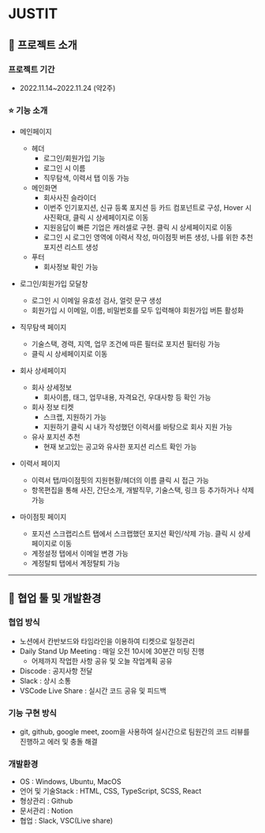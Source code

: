 # JUSTIT

## 🙂 프로젝트 소개

### 프로젝트 기간

- 2022.11.14~2022.11.24 (약2주)

### ⭐ 기능 소개

- 메인페이지
  - 헤더
    - 로그인/회원가입 기능
    - 로그인 시 이름 
    - 직무탐색, 이력서 탭 이동 가능
  - 메인화면
    - 회사사진 슬라이더
    - 이번주 인기포지션, 신규 등록 포지션 등 카드 컴포넌트로 구성, Hover 시 사진확대, 클릭 시 상세페이지로 이동
    - 지원응답이 빠른 기업은 캐러셀로 구현. 클릭 시 상세페이지로 이동
    - 로그인 시 로그인 영역에 이력서 작성, 마이점핏 버튼 생성, 나를 위한 추천 포지션 리스트 생성
  - 푸터
    - 회사정보 확인 가능


- 로그인/회원가입 모달창
    - 로그인 시 이메일 유효성 검사, 얼럿 문구 생성
    - 회원가입 시 이메일, 이름, 비밀번호를 모두 입력해야 회원가입 버튼 활성화
    
    
- 직무탐색 페이지
    - 기술스택, 경력, 지역, 업무 조건에 따른 필터로 포지션 필터링 가능
    - 클릭 시 상세페이지로 이동
    

- 회사 상세페이지
  - 회사 상세정보
    - 회사이름, 태그, 업무내용, 자격요건, 우대사항 등 확인 가능
  - 회사 정보 티켓
    - 스크랩, 지원하기 가능
    - 지원하기 클릭 시 내가 작성했던 이력서를 바탕으로 회사 지원 가능
  - 유사 포지션 추천
    - 현재 보고있는 공고와 유사한 포지션 리스트 확인 가능


- 이력서 페이지
    - 이력서 탭/마이점핏의 지원현황/헤더의 이름 클릭 시 접근 가능
    - 항목편집을 통해 사진, 간단소개, 개발직무, 기술스택, 링크 등 추가하거나 삭제 가능
    
    
- 마이점핏 페이지
    - 포지션 스크랩리스트 탭에서 스크랩했던 포지션 확인/삭제 가능. 클릭 시 상세페이지로 이동
    - 계정설정 탭에서 이메일 변경 가능
    - 계정탈퇴 탭에서 계정탈퇴 가능
    
---

## 🤼 협업 툴 및 개발환경

### 협업 방식

- 노션에서 칸반보드와 타임라인을 이용하여 티켓으로 일정관리
- Daily Stand Up Meeting : 매일 오전 10시에 30분간 미팅 진행
    - 어제까지 작업한 사항 공유 및 오늘 작업계획 공유
- Discode : 공지사항 전달
- Slack : 상시 소통
- VSCode Live Share : 실시간 코드 공유 및 피드백


### 기능 구현 방식

- git, github, google meet, zoom을 사용하여 실시간으로 팀원간의 코드 리뷰를 진행하고 에러 및 충돌 해결


### 개발환경

- OS : Windows, Ubuntu, MacOS
- 언어 및 기술Stack : HTML, CSS, TypeScript, SCSS, React
- 형상관리 : Github
- 문서관리 : Notion
- 협업 : Slack, VSC(Live share)
